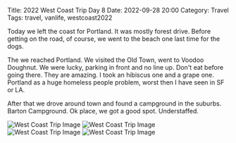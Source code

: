 Title: 2022 West Coast Trip Day 8
Date: 2022-09-28 20:00
Category: Travel
Tags: travel, vanlife, westcoast2022

Today we left the coast for Portland. It was mostly forest drive. Before getting on the road, of course, we went to the beach one last time for the dogs. 

The we reached Portland. We visited the Old Town, went to Voodoo Doughnut. We were lucky, parking in front and no line up. Don't eat before going there. They are amazing. I took an hibiscus one and a grape one. Portland as a huge homeless people problem, worst then I have seen in SF or LA. 

After that we drove around town and found a campground in the suburbs. Barton Campground. Ok place, we got a good spot. Understaffed. 

![West Coast Trip Image]({static}/images/2022/westcoast2022-54.jpeg)
![West Coast Trip Image]({static}/images/2022/westcoast2022-55.jpeg)
![West Coast Trip Image]({static}/images/2022/westcoast2022-56.jpeg)
![West Coast Trip Image]({static}/images/2022/westcoast2022-57.jpeg)
